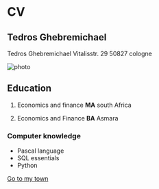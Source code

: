 # CV #

## Tedros Ghebremichael ##

Tedros Ghebremichael
Vitalisstr. 29 
50827 cologne 


![photo](img/photo1.jpg)



## Education ##

1. Economics and finance **MA** south Africa

2. Economics and Finance __BA__ Asmara


### Computer knowledge ###

* Pascal language
* SQL essentials
* Python

[Go to my town](/home/dci/Desktop/anewfolder/CV/town/town.md)